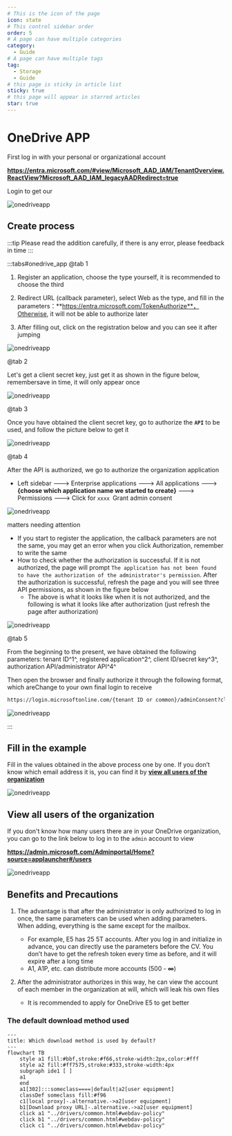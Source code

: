 ```yaml
---
# This is the icon of the page
icon: state
# This control sidebar order
order: 5
# A page can have multiple categories
category:
  - Guide
# A page can have multiple tags
tag:
  - Storage
  - Guide
# this page is sticky in article list
sticky: true
# this page will appear in starred articles
star: true
---
```


# OneDrive APP

First log in with your personal or organizational account

**https://entra.microsoft.com/#view/Microsoft_AAD_IAM/TenantOverview.ReactView?Microsoft_AAD_IAM_legacyAADRedirect=true**

Login to get our<Badge text="tenant ID" type="info" vertical="middle" />

![onedriveapp](/img/drivers/onedrive_app/onedrive_app0.png)



## Create process

:::tip
Please read the addition carefully, if there is any error, please feedback in time
:::

:::tabs#onedrive_app
@tab 1

1. Register an application, choose the type yourself, it is recommended to choose the third

2. Redirect URL (callback parameter), select Web as the type, and fill in the parameters：**https://entra.microsoft.com/TokenAuthorize**，Otherwise, it will not be able to authorize later
3. After filling out, click on the registration below and you can see it after jumping<Badge text="client ID" type="info" vertical="middle" />

![onedriveapp](/img/drivers/onedrive_app/onedrive_app1.png)

@tab 2

Let's get a client secret key, just get it as shown in the figure below, remember<Badge text="secret ID" type="info" vertical="middle" />save in time, it will only appear once

![onedriveapp](/img/drivers/onedrive_app/onedrive_app3.png)

@tab 3

Once you have obtained the client secret key, go to authorize the **`API`** to be used, and follow the picture below to get it

![onedriveapp](/img/drivers/onedrive_app/onedrive_app4.png)

@tab 4

After the API is authorized, we go to authorize the organization application

- Left sidebar ---> Enterprise applications ---> All applications ---> **{choose which application name we started to create}** ---> Permissions ---> Click for `xxxx `Grant admin consent

![onedriveapp](/img/drivers/onedrive_app/onedrive_app5.png)

matters needing attention

- If you start to register the application, the callback parameters are not the same, you may get an error when you click Authorization, remember to write the same
- How to check whether the authorization is successful. If it is not authorized, the page will prompt `The application has not been found to have the authorization of the administrator's permission`. After the authorization is successful, refresh the page and you will see three API permissions, as shown in the figure below
  - The above is what it looks like when it is not authorized, and the following is what it looks like after authorization (just refresh the page after authorization)

![onedriveapp](/img/drivers/onedrive_app/onedrive_app7.png)

@tab 5

From the beginning to the present, we have obtained the following parameters: tenant ID^1^, registered application^2^, client ID/secret key^3^, authorization API/administrator API^4^

Then open the browser and finally authorize it through the following format, which are<Badge text="tenant ID" type="info" vertical="middle" /><Badge text="secret ID" type="info" vertical="middle" /><Badge text="Callback URL" type="info" vertical="middle" />Change to your own final login to receive

```html
https://login.microsoftonline.com/{tenant ID or common}/adminConsent?client_id={client ID}&redirect_uri={Callback URL}
```

![onedriveapp](/img/drivers/onedrive_app/onedrive_app6.png)

:::



## Fill in the example

Fill in the values obtained in the above process one by one. If you don’t know which email address it is, you can find it by [**view all users of the organization**](#view-all-users-of-the-organization)

![onedriveapp](/img/drivers/onedrive_app/onedrive_app_Denmo.png)



## View all users of the organization

If you don't know how many users there are in your OneDrive organization, you can go to the link below to log in to the `admin` account to view

**https://admin.microsoft.com/Adminportal/Home?source=applauncher#/users**

![onedriveapp](/img/drivers/onedrive_app/onedrive_app_user.png)



## Benefits and Precautions

1. The advantage is that after the administrator is only authorized to log in once, the same parameters can be used when adding parameters. When adding, everything is the same except for the mailbox.
    - For example, E5 has 25 5T accounts. After you log in and initialize in advance, you can directly use the parameters before the CV. You don’t have to get the refresh token every time as before, and it will expire after a long time
    - A1, A1P, etc. can distribute more accounts (500 - **∞**)



2. After the administrator authorizes in this way, he can view the account of each member in the organization at will, which will leak his own files
    - It is recommended to apply for OneDrive E5 to get better

### The default download method used

```mermaid
---
title: Which download method is used by default?
---
flowchart TB
    style a1 fill:#bbf,stroke:#f66,stroke-width:2px,color:#fff
    style a2 fill:#ff7575,stroke:#333,stroke-width:4px
    subgraph ide1 [ ]
    a1
    end
    a1[302]:::someclass====|default|a2[user equipment]
    classDef someclass fill:#f96
    c1[local proxy]-.alternative.->a2[user equipment]
    b1[Download proxy URL]-.alternative.->a2[user equipment]
    click a1 "../drivers/common.html#webdav-policy"
    click b1 "../drivers/common.html#webdav-policy"
    click c1 "../drivers/common.html#webdav-policy"
```